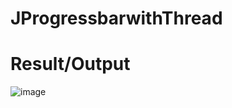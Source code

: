 # JProgressbarwithThread

# Result/Output
![image](https://user-images.githubusercontent.com/73592071/114309057-75095b80-9b18-11eb-8a17-d486fe7dec9d.png)
